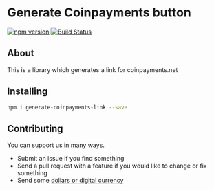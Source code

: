 # Generate Coinpayments button

[![npm version](https://badge.fury.io/js/generate-coinpayments-link.svg)](https://badge.fury.io/js/generate-coinpayments-link)
[![Build Status](https://travis-ci.org/nolim1t/generate-coinpayments-link.svg?branch=master)](https://travis-ci.org/nolim1t/generate-coinpayments-link)

## About

This is a library which generates a link for coinpayments.net

## Installing

```bash
npm i generate-coinpayments-link --save
```

## Contributing

You can support us in many ways.

* Submit an issue if you find something
* Send a pull request with a feature if you would like to change or fix something
* Send some [dollars or digital currency](https://donate.nolim1t.co)

